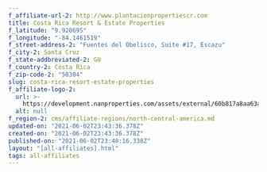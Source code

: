 ```yaml
---
f_affiliate-url-2: http://www.plantacionpropertiescr.com
title: Costa Rica Resort & Estate Properties
f_latitude: "9.920695"
f_longitude: "-84.1461519"
f_street-address-2: "Fuentes del Obelisco, Suite #17, Escazu­"
f_city-2: Santa Cruz­
f_state-addbreviated-2: GU­
f_country-2: Costa Rica
f_zip-code-2: "50304"
slug: costa-rica-resort-estate-properties
f_affiliate-logo-2:
  url: >-
    https://development.nanproperties.com/assets/external/60b817a8aa63a70563afac2e_6081e566ee9498651d07ef24_60785a3eaecb6555d7b36fdc_content_unnamed__1_.jpeg
  alt: null
f_region-2: cms/affiliate-regions/north-central-america.md
updated-on: "2021-06-02T23:43:36.378Z"
created-on: "2021-06-02T23:43:36.378Z"
published-on: "2021-06-02T23:48:16.338Z"
layout: "[all-affiliates].html"
tags: all-affiliates
---
```

